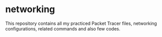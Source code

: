 # networking
This repository contains all my practiced Packet Tracer files, networking configurations, related commands and also few codes.


